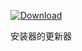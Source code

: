 [![Download](https://img.shields.io/github/downloads/CH3NGYZ/Overcooked-2-MOD-Installer-Updater/total)](https://github.com/CH3NGYZ/Overcooked-2-MOD-Installer-Updater/releases)

安装器的更新器
